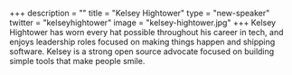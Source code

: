 +++
description = ""
title = "Kelsey Hightower"
type = "new-speaker"
twitter = "kelseyhightower"
image = "kelsey-hightower.jpg"
+++
Kelsey Hightower has worn every hat possible throughout his career in tech, and enjoys leadership roles focused on making things happen and shipping software. Kelsey is a strong open source advocate focused on building simple tools that make people smile.